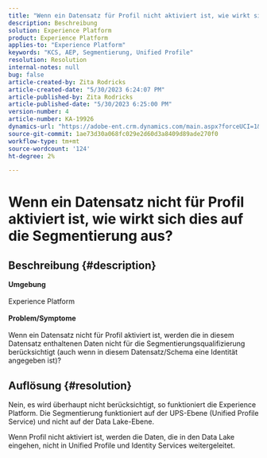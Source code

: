 ```yaml
---
title: "Wenn ein Datensatz für Profil nicht aktiviert ist, wie wirkt sich dies auf die Segmentierung aus?"
description: Beschreibung
solution: Experience Platform
product: Experience Platform
applies-to: "Experience Platform"
keywords: "KCS, AEP, Segmentierung, Unified Profile"
resolution: Resolution
internal-notes: null
bug: false
article-created-by: Zita Rodricks
article-created-date: "5/30/2023 6:24:07 PM"
article-published-by: Zita Rodricks
article-published-date: "5/30/2023 6:25:00 PM"
version-number: 4
article-number: KA-19926
dynamics-url: "https://adobe-ent.crm.dynamics.com/main.aspx?forceUCI=1&pagetype=entityrecord&etn=knowledgearticle&id=ae024c24-17ff-ed11-8f6e-6045bd006b25"
source-git-commit: 1ae73d30a068fc029e2d60d3a8409d89ade270f0
workflow-type: tm+mt
source-wordcount: '124'
ht-degree: 2%

---
```


# Wenn ein Datensatz nicht für Profil aktiviert ist, wie wirkt sich dies auf die Segmentierung aus?

## Beschreibung {#description}

<b>Umgebung</b><br><br>Experience Platform<br><br><b>Problem/Symptome</b><br><br>Wenn ein Datensatz nicht für Profil aktiviert ist, werden die in diesem Datensatz enthaltenen Daten nicht für die Segmentierungsqualifizierung berücksichtigt (auch wenn in diesem Datensatz/Schema eine Identität angegeben ist)?<br>

## Auflösung {#resolution}


Nein, es wird überhaupt nicht berücksichtigt, so funktioniert die Experience Platform. Die Segmentierung funktioniert auf der UPS-Ebene (Unified Profile Service) und nicht auf der Data Lake-Ebene.

Wenn Profil nicht aktiviert ist, werden die Daten, die in den Data Lake eingehen, nicht in Unified Profile und Identity Services weitergeleitet.
